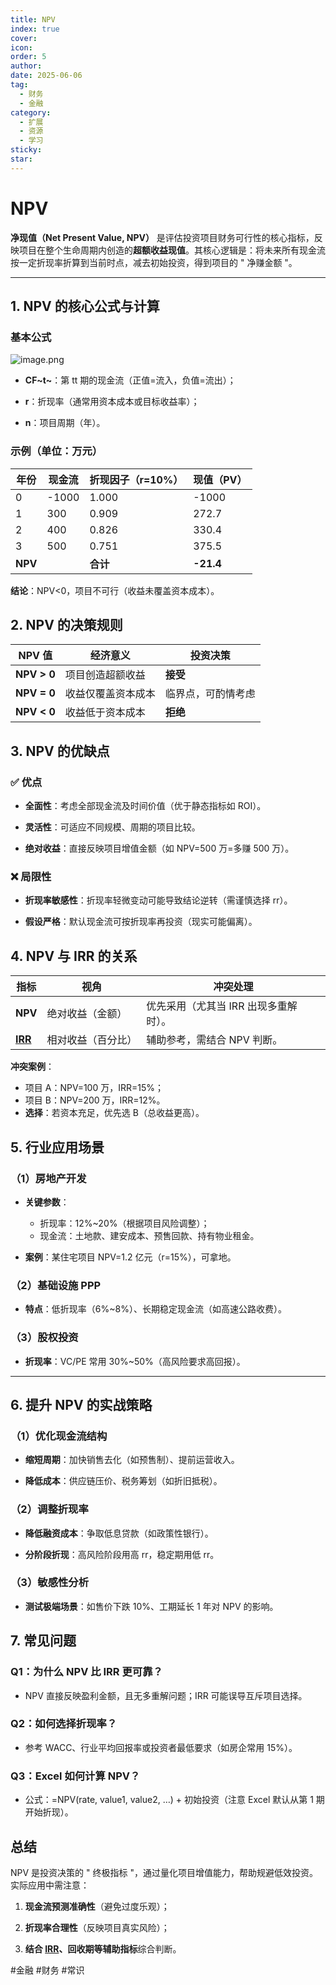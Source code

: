 ```yaml
---
title: NPV
index: true
cover: 
icon: 
order: 5
author: 
date: 2025-06-06
tag:
  - 财务
  - 金融
category:
  - 扩展
  - 资源
  - 学习
sticky: 
star: 
---
```


# NPV

**净现值（Net Present Value, NPV）** 是评估投资项目财务可行性的核心指标，反映项目在整个生命周期内创造的**超额收益现值**。其核心逻辑是：将未来所有现金流按一定折现率折算到当前时点，减去初始投资，得到项目的 " 净赚金额 "。

---

## **1. NPV 的核心公式与计算**

### **基本公式**

![image.png](https://pan.811520.xyz/2025-06/1749197732-image.webp)

- **CF~t~​**：第 tt 期的现金流（正值=流入，负值=流出）；
		
- **r**：折现率（通常用资本成本或目标收益率）；
		
- **n**：项目周期（年）。

### **示例**（单位：万元）

|年份|现金流|折现因子（r=10%）|现值（PV）|
|---|---|---|---|
|0|-1000|1.000|-1000|
|1|300|0.909|272.7|
|2|400|0.826|330.4|
|3|500|0.751|375.5|
|**NPV**||**合计**|**-21.4**|

**结论**：NPV<0，项目不可行（收益未覆盖资本成本）。

## **2. NPV 的决策规则**

| **NPV 值**    | **经济意义**  | **投资决策**  |
| ----------- | --------- | --------- |
| **NPV > 0** | 项目创造超额收益  | **接受**    |
| **NPV = 0** | 收益仅覆盖资本成本 | 临界点，可酌情考虑 |
| **NPV < 0** | 收益低于资本成本  | **拒绝**    |

## **3. NPV 的优缺点**

### **✅ 优点**

- **全面性**：考虑全部现金流及时间价值（优于静态指标如 ROI）。
		
- **灵活性**：可适应不同规模、周期的项目比较。
		
- **绝对收益**：直接反映项目增值金额（如 NPV=500 万=多赚 500 万）。

### **❌ 局限性**

- **折现率敏感性**：折现率轻微变动可能导致结论逆转（需谨慎选择 rr）。
		
- **假设严格**：默认现金流可按折现率再投资（现实可能偏离）。

## **4. NPV 与 IRR 的关系**

| **指标**                   | **视角**    | **冲突处理**              |
| ------------------------ | --------- | --------------------- |
| **NPV**                  | 绝对收益（金额）  | 优先采用（尤其当 IRR 出现多重解时）。 |
| **[IRR](/res/扩展资料/IRR)** | 相对收益（百分比） | 辅助参考，需结合 NPV 判断。      |

**冲突案例**：

- 项目 A：NPV=100 万，IRR=15%；
- 项目 B：NPV=200 万，IRR=12%。  
- **选择**：若资本充足，优先选 B（总收益更高）。

## **5. 行业应用场景**

### **（1）房地产开发**

- **关键参数**：
	- 折现率：12%~20%（根据项目风险调整）；
	- 现金流：土地款、建安成本、预售回款、持有物业租金。
	
- **案例**：某住宅项目 NPV=1.2 亿元（r=15%），可拿地。

### **（2）基础设施 PPP**

- **特点**：低折现率（6%~8%）、长期稳定现金流（如高速公路收费）。

### **（3）股权投资**

- **折现率**：VC/PE 常用 30%~50%（高风险要求高回报）。

---

## **6. 提升 NPV 的实战策略**

### **（1）优化现金流结构**

- **缩短周期**：加快销售去化（如预售制）、提前运营收入。
		
- **降低成本**：供应链压价、税务筹划（如折旧抵税）。

### **（2）调整折现率**

- **降低融资成本**：争取低息贷款（如政策性银行）。
		
- **分阶段折现**：高风险阶段用高 rr，稳定期用低 rr。

### **（3）敏感性分析**

- **测试极端场景**：如售价下跌 10%、工期延长 1 年对 NPV 的影响。

## **7. 常见问题**

### **Q1：为什么 NPV 比 IRR 更可靠？**

- NPV 直接反映盈利金额，且无多重解问题；IRR 可能误导互斥项目选择。

### **Q2：如何选择折现率？**

- 参考 WACC、行业平均回报率或投资者最低要求（如房企常用 15%）。

### **Q3：Excel 如何计算 NPV？**

- 公式：=NPV(rate, value1, value2, …) + 初始投资（注意 Excel 默认从第 1 期开始折现）。

## **总结**

NPV 是投资决策的 " 终极指标 "，通过量化项目增值能力，帮助规避低效投资。实际应用中需注意：

1. **现金流预测准确性**（避免过度乐观）；
		
2. **折现率合理性**（反映项目真实风险）；
		
3. **结合 [IRR](/res/扩展资料/IRR)、回收期等辅助指标**综合判断。

#金融 #财务 #常识
